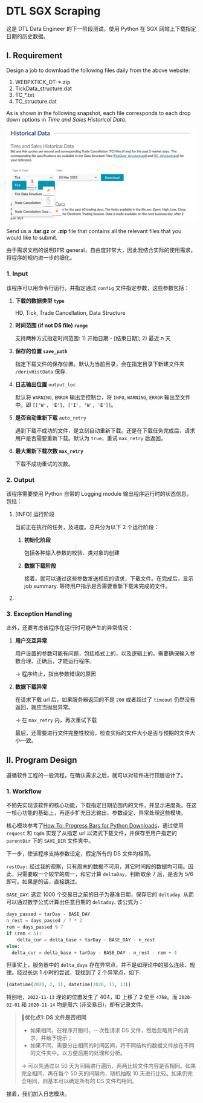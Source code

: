 # DTL SGX Scraping

这是 DTL Data Engineer 的下一阶段测试，使用 Python 在 SGX 网站上下载指定日期的历史数据。

## I. Requirement

Design a job to download the following files daily from the above website:

1. WEBPXTICK_DT-*.zip
2. TickData_structure.dat
3. TC_*.txt
4. TC_structure.dat

As is shown in the following snapshot, each file corresponds to each drop down options in *Time and Sales Historical Data*.

![image-20230306093101769](https://raw.githubusercontent.com/Steven-cpp/myPhotoSet/main/image-20230306093101769.png)

Send us a **.tar.gz** or **.zip** file that contains all the relevant files that you would like to submit.

由于需求文档的说明非常 general，自由度非常大，因此我结合实际的使用需求，将程序的规约进一步的细化。

### 1. Input

该程序可以用命令行运行，并指定通过 `config` 文件指定参数，这些参数包括：

1. **下载的数据类型 `type`**

   HD, Tick, Trade Cancellation, Data Structure

2. **时间范围 (if not DS file) `range`**

   支持两种方式指定时间范围: 1) 开始日期 - [结束日期]; 2) 最近 n 天

3. **保存的位置 `save_path`**

   指定下载文件的保存位置。默认为当前目录，会在指定目录下新建文件夹 `/derivHistData` 保存.

4. **日志输出位置** `output_loc`

   默认将 `WARNING`, `ERROR` 输出至控制台，将 `INFO`, `WARNING`, `ERROR` 输出至文件中。即 `[['W', 'E'], ['I', 'W', 'E']]`。

5. **是否自动重新下载** `auto_retry`

   遇到下载不成功的文件，是立刻自动重新下载。还是在下载任务完成后，请求用户是否需要重新下载。默认为 `true`，重试 `max_retry` 后返回。

6. **最大重新下载次数 `max_retry`**

   下载不成功重试的次数。

### 2. Output

该程序需要使用 Python 自带的 Logging module 输出程序运行时的状态信息，包括：

1. [INFO] 运行阶段

   当前正在执行的任务，及进度。总共分为以下 2 个运行阶段：

   1. **初始化阶段**

      包括各种输入参数的校验、类对象的创建

   2. **数据下载阶段**

      接着，就可以通过这些参数发送相应的请求，下载文件。在完成后，显示 job summary. 等待用户指示是否需要重新下载未完成的文件。

2. 

### 3. Exception Handling

此外，还要考虑该程序在运行时可能产生的异常情况：

1. **用户交互异常**

   用户设置的参数可能有问题，包括格式上的，以及逻辑上的。需要确保输入参数合理、正确后，才能运行程序。

   -> 程序终止，指出参数错误的原因

2. **数据下载异常**

   在请求下载 url 后，如果服务器返回的不是 `200` 或者超过了 `timeout` 仍然没有返回，就应当抛出异常。

   -> 在 `max_retry` 内，再次重试下载

   最后，还需要进行文件完整性校验，检查实际的文件大小是否与预期的文件大小一致。



## II. Program Design

遵循软件工程的一般流程，在确认需求之后，就可以对软件进行顶层设计了。

### 1. Workflow

不妨先实现该软件的核心功能，下载指定日期范围内的文件，并显示进度条。在这一核心功能的基础上，再逐步扩充日志输出、参数设定、异常处理这些模块。

核心模块参考了[How To: Progress Bars for Python Downloads](https://www.alpharithms.com/progress-bars-for-python-downloads-580122/)，通过使用 `request` 和 `tqdm` 实现了从指定 url 以流式下载文件，并保存至用户指定的 `parentDir` 下的 `SAVE_DIR` 文件夹中。

下一步，使该程序支持参数设定，假定所有的 DS 文件均相同。

`restDay:` 经过我的观察，只有周末的数据不可用，其它时间段的数据均可用。因此，只需要取一个较早的周一，和它计算 `deltaDay`，判断取余 7 后，是否为 5/6 即可。如果是的话，直接跳过。

`BASE_DAY`: 选定 1000 个交易日之前的日子为基准日期，保存它的 `deltaday`. 从而可以通过数学公式计算出任意日期的 `deltaday`. 该公式为：

```python
days_passed = tarDay - BASE_DAY
n_rest = days_passed / 7 * 2
rem = days_passed % 7
if (rem < 5):
	delta_cur = delta_base + tarDay - BASE_DAY - n_rest
else:
  delta_cur = delta_base + tarDay - BASE_DAY - n_rest - rem + 4
```

但事实上，服务器中的 `delta_days` 存在异常点，并不是如理论中的那么连续、规律。经过长达 1 小时的尝试，我找到了 2 个异常点，如下:

```python
[datetime(2020, 2, 1), datetime(2020, 11, 13)]
```

特别地，`2022-11-13` 理论的位置发生了 404，ID 上移了 2 位至 `4768`。而 `2020-02-01` 和 `2020-11-14` 均是周六 (非交易日)，却有记录文件。

> **🚩优化点1: DS 文件是否相同**
>
> - 如果相同，在程序开跑时，一次性请求 DS 文件，然后忽略用户的请求，并给予提示；
> - 如果不同，需要分出相同的时间区间，将不同结构的数据文件放在不同的文件夹中。以方便后期的处理和分析。
>
> -> 可以先通过以 50 天为间隔进行遍历，两两比较文件内容是否相同。如果完全相同，再在每个 50 天的间隔内，随机抽取 10 天进行比较。如果仍完全相同，则基本可以确定所有的 DS 文件均相同。

接着，我们加入日志模块。





























